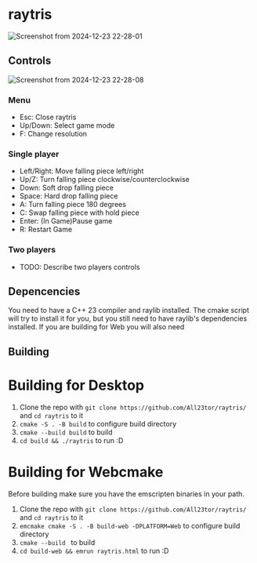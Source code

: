 # raytris
![Screenshot from 2024-12-23 22-28-01](https://github.com/user-attachments/assets/c8f5f527-d528-462e-b32c-dd5fe730cced)
## Controls
![Screenshot from 2024-12-23 22-28-08](https://github.com/user-attachments/assets/49f18a06-2340-44ba-91c8-a7c03f36b1dc)
### Menu
- Esc: Close raytris
- Up/Down: Select game mode
- F: Change resolution
### Single player
- Left/Right: Move falling piece left/right
- Up/Z: Turn falling piece clockwise/counterclockwise
- Down: Soft drop falling piece
- Space: Hard drop falling piece
- A: Turn falling piece 180 degrees
- C: Swap falling piece with hold piece
- Enter: (In Game)Pause game
- R: Restart Game
### Two players
- TODO: Describe two players controls
## Depencencies
You need to have a C++ 23 compiler and raylib installed. The cmake script will try to install it for you, but you still need to have raylib's dependencies installed.
If you are building for Web you will also need 
## Building
# Building for Desktop
1. Clone the repo with `git clone https://github.com/All23tor/raytris/` and `cd raytris` to it
2. `cmake -S . -B build` to configure build directory
3. `cmake --build build` to build
5. `cd build && ./raytris` to run :D

# Building for Webcmake 
Before building make sure you have the emscripten binaries in your path.
1. Clone the repo with `git clone https://github.com/All23tor/raytris/` and `cd raytris` to it
2. `emcmake cmake -S . -B build-web -DPLATFORM=Web` to configure build directory
3. `cmake --build ` to build
5. `cd build-web && emrun raytris.html` to run :D

